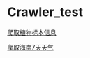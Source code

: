 # Crawler_test
[爬取植物标本信息](https://github.com/duduxx123/Crawler_test/blob/main/CVH_crawler.py)

[爬取海南7天天气](https://github.com/duduxx123/Crawler_test/blob/main/HainanWeatherCrawler.py)
